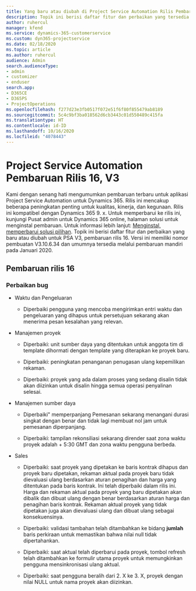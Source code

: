 ```yaml
---
title: Yang baru atau diubah di Project Service Automation Rilis Pembaruan 16, V3
description: Topik ini berisi daftar fitur dan perbaikan yang tersedia di Project Service Automation V3, pembaruan rilis 16, V3.
author: ruhercul
manager: kfend
ms.service: dynamics-365-customerservice
ms.custom: dyn365-projectservice
ms.date: 02/18/2020
ms.topic: article
ms.author: ruhercul
audience: Admin
search.audienceType:
- admin
- customizer
- enduser
search.app:
- D365CE
- D365PS
- ProjectOperations
ms.openlocfilehash: f277d23e3fb0517f072e51f6f80f855479ab8189
ms.sourcegitcommit: 5c4c9bf3ba018562d6cb3443c01d550489c415fa
ms.translationtype: HT
ms.contentlocale: id-ID
ms.lasthandoff: 10/16/2020
ms.locfileid: "4078443"
---
```

# <a name="project-service-automation-update-release-16-v3"></a>Project Service Automation Pembaruan Rilis 16, V3

Kami dengan senang hati mengumumkan pembaruan terbaru untuk aplikasi Project Service Automation untuk Dynamics 365. Rilis ini mencakup beberapa peningkatan penting untuk kualitas, kinerja, dan kegunaan.  Rilis ini kompatibel dengan Dynamics 365 9. x. Untuk memperbarui ke rilis ini, kunjungi Pusat admin untuk Dynamics 365 online, halaman solusi untuk menginstal pembaruan. Untuk informasi lebih lanjut: [Menginstal, memperbarui solusi pilihan](https://docs.microsoft.com/dynamics365/project-service/upgrade-psa-home-page).
Topik ini berisi daftar fitur dan perbaikan yang baru atau diubah untuk PSA V3, pembaruan rilis 16. Versi ini memiliki nomor pembuatan V3.10.6.34 dan umumnya tersedia melalui pembaruan mandiri pada Januari 2020.


## <a name="update-release-16"></a>Pembaruan rilis 16

### <a name="bug-fixes"></a>Perbaikan bug

-   Waktu dan Pengeluaran

    -   Diperbaiki pengguna yang mencoba mengirimkan entri waktu dan pengeluaran yang dihapus untuk persetujuan sekarang akan menerima pesan kesalahan yang relevan.

-   Manajemen proyek

    -   Diperbaiki: unit sumber daya yang ditentukan untuk anggota tim di template dihormati dengan template yang diterapkan ke proyek baru.

    -   Diperbaiki: peningkatan penanganan penugasan ulang kepemilikan rekaman.

    -   Diperbaiki: proyek yang ada dalam proses yang sedang disalin tidak akan diizinkan untuk disalin hingga semua operasi penyalinan selesai.

-   Manajemen sumber daya

    -   Diperbaiki" memperpanjang Pemesanan sekarang menangani durasi singkat dengan benar dan tidak lagi membuat nol jam untuk pemesanan diperpanjang.

    -   Diperbaiki: tampilan rekonsiliasi sekarang dirender saat zona waktu proyek adalah + 5:30 GMT dan zona waktu pengguna berbeda.

-   Sales

    -   Diperbaiki: saat proyek yang dipetakan ke baris kontrak dihapus dan proyek baru dipetakan, rekaman aktual pada proyek baru tidak dievaluasi ulang berdasarkan aturan penagihan dan harga yang ditentukan pada baris kontrak. Ini telah diperbaiki dalam rilis ini. Harga dan rekaman aktual pada proyek yang baru dipetakan akan dibalik dan dibuat ulang dengan benar berdasarkan aturan harga dan penagihan baris kontrak. Rekaman aktual proyek yang tidak dipetakan juga akan dievaluasi ulang dan dibuat ulang sebagai konsekuensinya.

    -   Diperbaiki: validasi tambahan telah ditambahkan ke bidang **jumlah** baris perkiraan untuk memastikan bahwa nilai null tidak dipertahankan.

    -   Diperbaiki: saat aktual telah diperbarui pada proyek, tombol refresh telah ditambahkan ke formulir utama proyek untuk memungkinkan pengguna mensinkronisasi ulang aktual.

    -   Diperbaiki: saat pengguna beralih dari 2. X ke 3. X, proyek dengan nilai NULL untuk nama proyek akan diizinkan.

